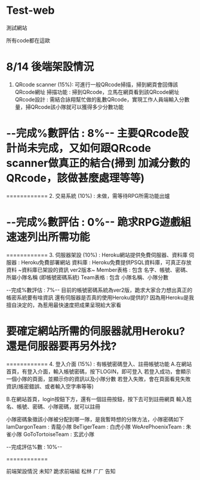 # Test-web
測試網站

所有code都在這歐

8/14
後端架設情況
============
1. QRcode scanner (15%): 可進行一般QRcode掃描，掃到網頁會回傳該QRcode網址
掃描功能 : 掃到QRcode，立馬在網頁看到該QRcode網址
QRcode設計 : 需結合詠翔幫忙做的亂數QRcode，實現工作人員端輸入分數量，掃QRcode該小隊就可以獲得多少分數功能

--完成%數評估 : 8%--
主要QRcode設計尚未完成，又如何跟QRcode scanner做真正的結合(掃到 加減分數的QRcode，該做甚麼處理等等)
============

============
2. 交易系統 (10%) : 未做，需等待RPG所需功能出爐

--完成%數評估 : 0%--
跪求RPG遊戲組速速列出所需功能
============

============
3. 伺服器架設 (10%) : Heroku網站提供免費伺服器、資料庫
伺服器 : Heroku免費部署網站
資料庫 : Heroku免費提供PSQL資料庫，可真正存放資料
~資料庫已架設的資訊 ver2版本~
Member表格 : 包含 名字、帳號、密碼、所屬小隊名稱  (即帳號密碼系統)
Team表格 : 包含 小隊名稱、小隊分數

--完成%數評估 : 7%--
目前的帳號密碼系統為ver2版，跪求大家合力想出真正的帳密系統要有啥資訊
還有伺服器是否真的使用Heroku提供的?
因為用Heroku是我擅自決定的，為惹用最快速度把成果呈現給大家看

要確定網站所需的伺服器就用Heroku?
還是伺服器要再另外找?
============

============
4. 登入介面 (15%) : 有帳號密碼登入、註冊帳號功能
A.在網站首頁，有登入介面，輸入帳號密碼，按下LOGIN，即可登入
  若登入成功，會顯示一個小隊的頁面，並顯示你的資訊以及小隊分數
  若登入失敗，會在頁面看見失敗資訊(帳密錯誤、或者輸入空字串等等)

B.在網站首頁，login按鈕下方，還有一個註冊按鈕，按下去可到註冊網頁
  輸入姓名、帳號、密碼、小隊密碼，就可以註冊

  小隊密碼象徵該小隊被分配到哪一隊，是我暫時想的分隊方法，小隊密碼如下
  IamDargonTeam : 青龍小隊
  BeTigerTeam : 白虎小隊
  WeArePhoenixTeam : 朱雀小隊
  GoToTortoiseTeam : 玄武小隊


--完成評估%數 : 10%--

============





前端架設情況
未知? 
跪求前端組 松林 ㄏㄏ 告知